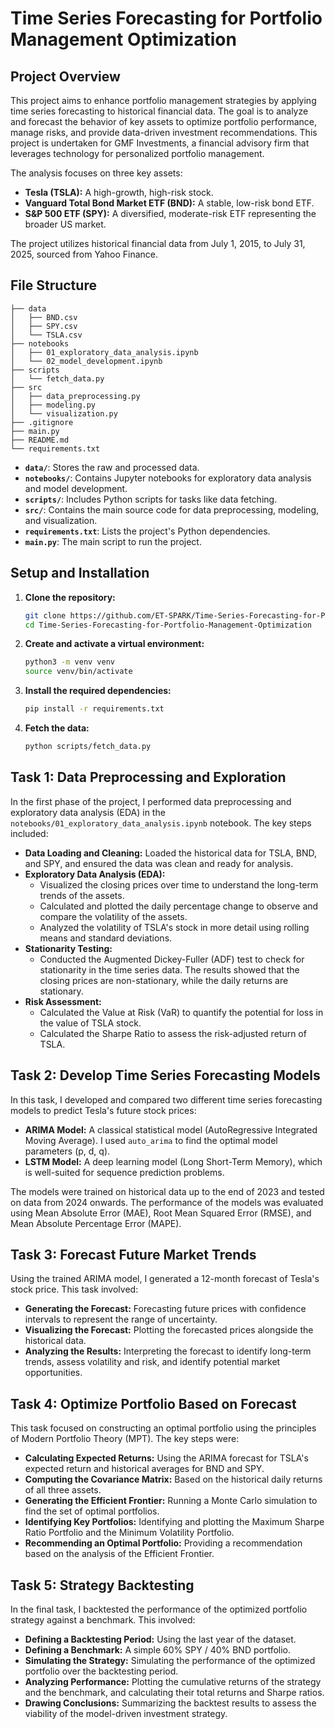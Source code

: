 # Time Series Forecasting for Portfolio Management Optimization

## Project Overview

This project aims to enhance portfolio management strategies by applying time series forecasting to historical financial data. The goal is to analyze and forecast the behavior of key assets to optimize portfolio performance, manage risks, and provide data-driven investment recommendations. This project is undertaken for GMF Investments, a financial advisory firm that leverages technology for personalized portfolio management.

The analysis focuses on three key assets:

*   **Tesla (TSLA):** A high-growth, high-risk stock.
*   **Vanguard Total Bond Market ETF (BND):** A stable, low-risk bond ETF.
*   **S&P 500 ETF (SPY):** A diversified, moderate-risk ETF representing the broader US market.

The project utilizes historical financial data from July 1, 2015, to July 31, 2025, sourced from Yahoo Finance.

## File Structure

```
├── data
│   ├── BND.csv
│   ├── SPY.csv
│   └── TSLA.csv
├── notebooks
│   ├── 01_exploratory_data_analysis.ipynb
│   └── 02_model_development.ipynb
├── scripts
│   └── fetch_data.py
├── src
│   ├── data_preprocessing.py
│   ├── modeling.py
│   └── visualization.py
├── .gitignore
├── main.py
├── README.md
└── requirements.txt
```

*   **`data/`**: Stores the raw and processed data.
*   **`notebooks/`**: Contains Jupyter notebooks for exploratory data analysis and model development.
*   **`scripts/`**: Includes Python scripts for tasks like data fetching.
*   **`src/`**: Contains the main source code for data preprocessing, modeling, and visualization.
*   **`requirements.txt`**: Lists the project's Python dependencies.
*   **`main.py`**: The main script to run the project.

## Setup and Installation

1.  **Clone the repository:**

    ```bash
    git clone https://github.com/ET-SPARK/Time-Series-Forecasting-for-Portfolio-Management-Optimization.git
    cd Time-Series-Forecasting-for-Portfolio-Management-Optimization
    ```

2.  **Create and activate a virtual environment:**

    ```bash
    python3 -m venv venv
    source venv/bin/activate
    ```

3.  **Install the required dependencies:**

    ```bash
    pip install -r requirements.txt
    ```

4.  **Fetch the data:**

    ```bash
    python scripts/fetch_data.py
    ```

## Task 1: Data Preprocessing and Exploration

In the first phase of the project, I performed data preprocessing and exploratory data analysis (EDA) in the `notebooks/01_exploratory_data_analysis.ipynb` notebook. The key steps included:

*   **Data Loading and Cleaning:** Loaded the historical data for TSLA, BND, and SPY, and ensured the data was clean and ready for analysis.
*   **Exploratory Data Analysis (EDA):**
    *   Visualized the closing prices over time to understand the long-term trends of the assets.
    *   Calculated and plotted the daily percentage change to observe and compare the volatility of the assets.
    *   Analyzed the volatility of TSLA's stock in more detail using rolling means and standard deviations.
*   **Stationarity Testing:**
    *   Conducted the Augmented Dickey-Fuller (ADF) test to check for stationarity in the time series data. The results showed that the closing prices are non-stationary, while the daily returns are stationary.
*   **Risk Assessment:**
    *   Calculated the Value at Risk (VaR) to quantify the potential for loss in the value of TSLA stock.
    *   Calculated the Sharpe Ratio to assess the risk-adjusted return of TSLA.

## Task 2: Develop Time Series Forecasting Models

In this task, I developed and compared two different time series forecasting models to predict Tesla's future stock prices:

*   **ARIMA Model:** A classical statistical model (AutoRegressive Integrated Moving Average). I used `auto_arima` to find the optimal model parameters (p, d, q).
*   **LSTM Model:** A deep learning model (Long Short-Term Memory), which is well-suited for sequence prediction problems.

The models were trained on historical data up to the end of 2023 and tested on data from 2024 onwards. The performance of the models was evaluated using Mean Absolute Error (MAE), Root Mean Squared Error (RMSE), and Mean Absolute Percentage Error (MAPE).

## Task 3: Forecast Future Market Trends

Using the trained ARIMA model, I generated a 12-month forecast of Tesla's stock price. This task involved:

*   **Generating the Forecast:** Forecasting future prices with confidence intervals to represent the range of uncertainty.
*   **Visualizing the Forecast:** Plotting the forecasted prices alongside the historical data.
*   **Analyzing the Results:** Interpreting the forecast to identify long-term trends, assess volatility and risk, and identify potential market opportunities.

## Task 4: Optimize Portfolio Based on Forecast

This task focused on constructing an optimal portfolio using the principles of Modern Portfolio Theory (MPT). The key steps were:

*   **Calculating Expected Returns:** Using the ARIMA forecast for TSLA's expected return and historical averages for BND and SPY.
*   **Computing the Covariance Matrix:** Based on the historical daily returns of all three assets.
*   **Generating the Efficient Frontier:** Running a Monte Carlo simulation to find the set of optimal portfolios.
*   **Identifying Key Portfolios:** Identifying and plotting the Maximum Sharpe Ratio Portfolio and the Minimum Volatility Portfolio.
*   **Recommending an Optimal Portfolio:** Providing a recommendation based on the analysis of the Efficient Frontier.

## Task 5: Strategy Backtesting

In the final task, I backtested the performance of the optimized portfolio strategy against a benchmark. This involved:

*   **Defining a Backtesting Period:** Using the last year of the dataset.
*   **Defining a Benchmark:** A simple 60% SPY / 40% BND portfolio.
*   **Simulating the Strategy:** Simulating the performance of the optimized portfolio over the backtesting period.
*   **Analyzing Performance:** Plotting the cumulative returns of the strategy and the benchmark, and calculating their total returns and Sharpe ratios.
*   **Drawing Conclusions:** Summarizing the backtest results to assess the viability of the model-driven investment strategy.
